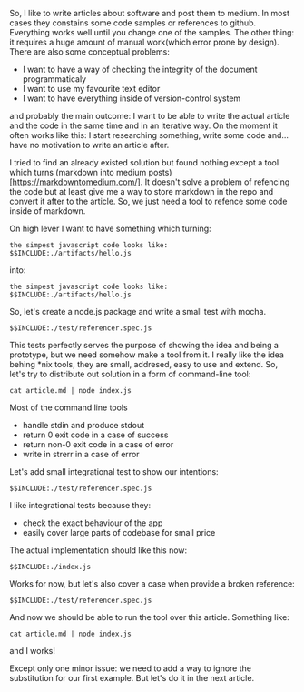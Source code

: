 So, I like to write articles about software and post them to medium. In most cases they constains some code samples or references to github. Everything works well until you change one of the samples. The other thing: it requires a huge amount of manual work(which error prone by design).
There are also some conceptual problems:

- I want to have a way of checking the integrity of the document programmaticaly
- I want to use my favourite text editor
- I want to have everything inside of version-control system

and probably the main outcome: I want to be able to write the actual article and the code in the same time and in an iterative way. On the moment it often works like this: I start researching something, write some code and... have no motivation to write an article after.

I tried to find an already existed solution but found nothing except a tool which turns (markdown into medium posts)[https://markdowntomedium.com/]. It doesn't solve a problem of refencing the code but at least give me a way to store markdown in the repo and convert it after to the article.
So, we just need a tool to refence some code inside of markdown.

On high lever I want to have something which turning:

```
the simpest javascript code looks like:
$$INCLUDE:./artifacts/hello.js
```
into:

```
the simpest javascript code looks like:
$$INCLUDE:./artifacts/hello.js
```

So, let's create a node.js package and write a small test with mocha.

```
$$INCLUDE:./test/referencer.spec.js
```
This tests perfectly serves the purpose of showing the idea and being a prototype, but we need somehow make a tool from it.
I really like the idea behing \*nix tools, they are small, addresed, easy to use and extend. So, let's try to distribute out solution in a form of command-line tool:

```
cat article.md | node index.js
```

Most of the command line tools
- handle stdin and produce stdout
- return 0 exit code in a case of success
- return non-0 exit code in a case of error
- write in strerr in a case of error

Let's add small integrational test to show our intentions:

```
$$INCLUDE:./test/referencer.spec.js
```

I like integrational tests because they:
- check the exact behaviour of the app
- easily cover large parts of codebase for small price

The actual implementation should like this now:
```
$$INCLUDE:./index.js
```

Works for now, but let's also cover a case when provide a broken reference:
```
$$INCLUDE:./test/referencer.spec.js
```

And now we should be able to run the tool over this article. Something like:
```
cat article.md | node index.js
```
and I works!

Except only one minor issue: we need to add a way to ignore the substitution for our first example.
But let's do it in the next article.
